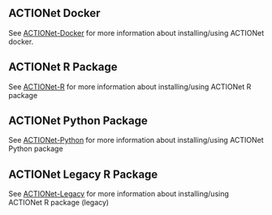 ## ACTIONet Docker
See [ACTIONet-Docker](https://github.com/shmohammadi86/ACTIONet/tree/docker) for more information about installing/using ACTIONet docker.

## ACTIONet R Package
See [ACTIONet-R](https://github.com/shmohammadi86/ACTIONet/tree/R-release) for more information about installing/using ACTIONet R package

## ACTIONet Python Package
See [ACTIONet-Python](https://github.com/shmohammadi86/ACTIONet/tree/python) for more information about installing/using ACTIONet Python package

## ACTIONet Legacy R Package
See [ACTIONet-Legacy](https://github.com/shmohammadi86/ACTIONet/tree/legacy) for more information about installing/using ACTIONet R package (legacy)
